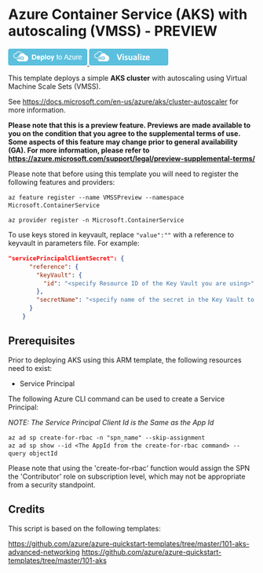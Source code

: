# Azure Container Service (AKS) with autoscaling (VMSS) - PREVIEW

<a href="https://portal.azure.com/#create/Microsoft.Template/uri/https%3A%2F%2Fraw.githubusercontent.com%2FAdamSharif-MSFT%2Fazure-quickstart-templates%2Fmaster%2F101-aks-vmss%2Fazuredeploy.json" target="_blank">
<img src="https://raw.githubusercontent.com/Azure/azure-quickstart-templates/master/1-CONTRIBUTION-GUIDE/images/deploytoazure.png"/>
</a>
<a href="http://armviz.io/#/?load=https%3A%2F%2Fraw.githubusercontent.com%2FAdamSharif-MSFT%2Fazure-quickstart-templates%2Fmaster%2F101-aks-vmss%2Fazuredeploy.json" target="_blank">
<img src="https://raw.githubusercontent.com/Azure/azure-quickstart-templates/master/1-CONTRIBUTION-GUIDE/images/visualizebutton.png"/>
</a>

This template deploys a simple **AKS cluster** with autoscaling using Virtual Machine Scale Sets (VMSS).

See https://docs.microsoft.com/en-us/azure/aks/cluster-autoscaler for more information.

**Please note that this is a preview feature. Previews are made available to you on the condition that you agree to the supplemental terms of use. Some aspects of this feature may change prior to general availability (GA). For more information, please refer to https://azure.microsoft.com/support/legal/preview-supplemental-terms/**

Please note that before using this template you will need to register the following features and providers:

```
az feature register --name VMSSPreview --namespace Microsoft.ContainerService
```

```
az provider register -n Microsoft.ContainerService
```

To use keys stored in keyvault, replace ```"value":""``` with a reference to keyvault in parameters file. For example:

```json
"servicePrincipalClientSecret": {
      "reference": {
        "keyVault": {
          "id": "<specify Resource ID of the Key Vault you are using>"
        },
        "secretName": "<specify name of the secret in the Key Vault to get the service principal password from>"
      }
    }
```

## Prerequisites

Prior to deploying AKS using this ARM template, the following resources need to exist:
- Service Principal

The following Azure CLI command can be used to create a Service Principal:

_NOTE:  The Service Principal Client Id is the Same as the App Id_

```shell
az ad sp create-for-rbac -n "spn_name" --skip-assignment
az ad sp show --id <The AppId from the create-for-rbac command> --query objectId
```

Please note that using the 'create-for-rbac' function would assign the SPN the 'Contributor' role on subscription level, which may not be appropriate from a security standpoint.

## Credits

This script is based on the following templates:

https://github.com/azure/azure-quickstart-templates/tree/master/101-aks-advanced-networking
https://github.com/azure/azure-quickstart-templates/tree/master/101-aks

